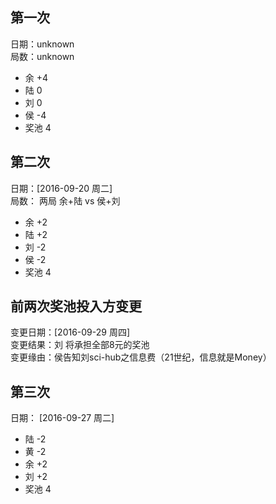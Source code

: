 ## 第一次
日期：unknown  
局数：unknown   
* 余 +4
* 陆  0
* 刘  0
* 侯  -4
* 奖池 4

## 第二次
日期：[2016-09-20 周二]  
局数： 两局 余+陆 vs 侯+刘  
* 余 +2
* 陆  +2
* 刘  -2
* 侯  -2
* 奖池  4

## 前两次奖池投入方变更
变更日期：[2016-09-29 周四]  
变更结果：刘 将承担全部8元的奖池  
变更缘由：侯告知刘sci-hub之信息费（21世纪，信息就是Money）

## 第三次
日期： [2016-09-27 周二]
* 陆 -2
* 黄 -2
* 余 +2
* 刘 +2
* 奖池 4